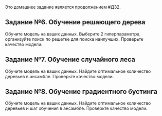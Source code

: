 Это домашнее задание является продолжением #ДЗ2.

## Задание №6. Обучение решающего дерева

Обучите модель на ваших данных.
Выберите 2 гиперпараметра, организуйте поиск по решетке для поиска наилучших. 
Проверьте качество модели.

## Задание №7. Обучение случайного леса

Обучите модель на ваших данных.
Найдите оптимальное количество деревьев в ансамбле.
Проверьте качество модели.

## Задание №8. Обучение градиентного бустинга

Обучите модель на ваших данных.
Найдите оптимальное количество деревьев и шаг обучения в ансамбле.
Проверьте качество модели.
